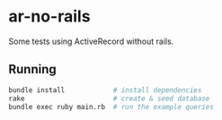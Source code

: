 # ar-no-rails

Some tests using ActiveRecord without rails.

## Running

```sh
bundle install            # install dependencies
rake                      # create & seed database
bundle exec ruby main.rb  # run the example queries
```
